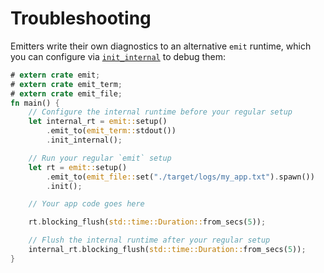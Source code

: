 # Troubleshooting

Emitters write their own diagnostics to an alternative `emit` runtime, which you can configure via [`init_internal`](https://docs.rs/emit/0.11.8/emit/setup/struct.Setup.html#method.init_internal) to debug them:

```rust
# extern crate emit;
# extern crate emit_term;
# extern crate emit_file;
fn main() {
    // Configure the internal runtime before your regular setup
    let internal_rt = emit::setup()
        .emit_to(emit_term::stdout())
        .init_internal();

    // Run your regular `emit` setup
    let rt = emit::setup()
        .emit_to(emit_file::set("./target/logs/my_app.txt").spawn())
        .init();

    // Your app code goes here

    rt.blocking_flush(std::time::Duration::from_secs(5));

    // Flush the internal runtime after your regular setup
    internal_rt.blocking_flush(std::time::Duration::from_secs(5));
}
```
